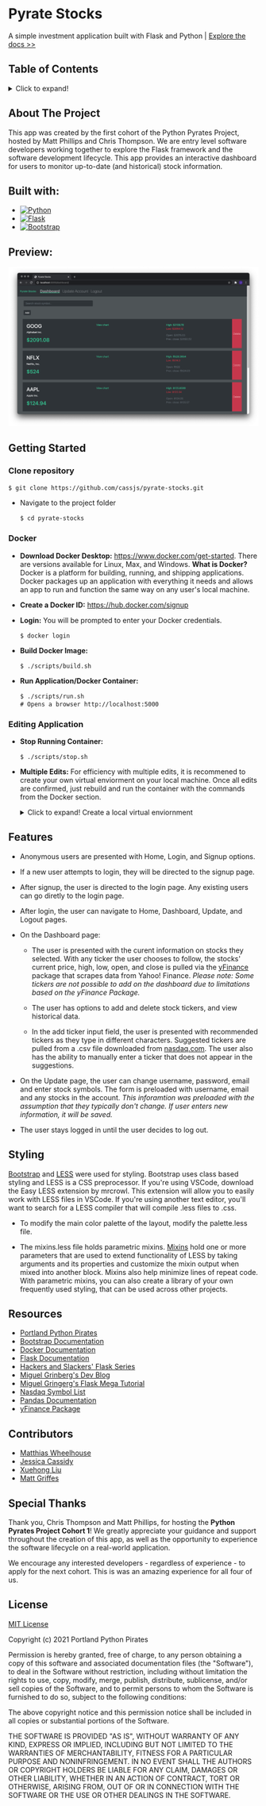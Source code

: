 # **Pyrate Stocks**

A simple investment application built with Flask and Python | [Explore the docs >>](https://github.com/PDXPythonPirates/python-pirates-project-cohort-1)


## **Table of Contents**

<details>
	<summary>Click to expand!</summary>

- [About the Project](https://github.com/PDXPythonPirates/python-pirates-project-cohort-1/blob/main/README.md#about-the-project)

- [Built With](https://github.com/PDXPythonPirates/python-pirates-project-cohort-1/blob/main/README.md#built-with)

- [Getting Started](https://github.com/PDXPythonPirates/python-pirates-project-cohort-1/blob/main/README.md#getting-started)
	
- [Features](https://github.com/PDXPythonPirates/python-pirates-project-cohort-1/blob/main/README.md#features)

- [Styling](https://github.com/PDXPythonPirates/python-pirates-project-cohort-1#styling)

- [Contributors](https://github.com/PDXPythonPirates/python-pirates-project-cohort-1/blob/main/README.md#contributors)

- [Resources](https://github.com/PDXPythonPirates/python-pirates-project-cohort-1/blob/main/README.md#resources)

- [Special Thanks](https://github.com/PDXPythonPirates/python-pirates-project-cohort-1/blob/main/README.md#special-thanks)

- [License](https://github.com/PDXPythonPirates/python-pirates-project-cohort-1/blob/main/README.md#license)

</details>


## **About The Project** 

This app was created by the first cohort of the Python Pyrates Project, hosted by Matt Phillips and Chris Thompson. We are entry level software developers working together to explore the Flask framework and the software development lifecycle. This app provides an interactive dashboard for users to monitor up-to-date (and historical) stock information.


## **Built with:**

* [![Python](https://img.shields.io/badge/python-3.8.5-blue.svg)](https://www.python.org/downloads/release/python-385/)
* [![Flask](https://img.shields.io/badge/flask-1.1.2-blue.svg)](https://flask.palletsprojects.com/en/1.1.x/installation/)  
* [![Bootstrap](https://img.shields.io/badge/bootstrap-v5.0-blue)](https://getbootstrap.com/docs/5.0/getting-started/introduction/)

## **Preview:**
![](app/static/pyratestocks-demo.png)

## **Getting Started**

### **Clone repository**

    $ git clone https://github.com/cassjs/pyrate-stocks.git

* Navigate to the project folder

      $ cd pyrate-stocks
      
### **Docker**

* **Download Docker Desktop:** https://www.docker.com/get-started. There are versions available for Linux, Max, and Windows. **What is Docker?** Docker is a platform for building, running, and shipping applications. Docker packages up an application with everything it needs and allows an app to run and function the same way on any user's local machine.

* **Create a Docker ID:** https://hub.docker.com/signup

* **Login:** You will be prompted to enter your Docker credentials.
      
      $ docker login
      
* **Build Docker Image:** 
      
      $ ./scripts/build.sh
      
* **Run Application/Docker Container:**
      
      $ ./scripts/run.sh
      # Opens a browser http://localhost:5000

### **Editing Application**
* **Stop Running Container:** 

      $ ./scripts/stop.sh  
      
* **Multiple Edits:** For efficiency with multiple edits, it is recommened to create your own virtual enviorment on your local machine. Once all edits are confirmed, just rebuild and run the container with the commands from the Docker section. 

	<details>
		<summary>Click to expand! Create a local virtual enviornment</summary>

	* Create a new virtual environment

	      #conda
	      $ conda create -n myenv python=3.8

		or

	      #venv
	      $ python -m venv myenv

	### **Activate virtual environment**

	* Activate your new virtual environment

	      #conda
	      $ conda activate myenv

		or

	      #venv (Windows)
	      $ myenv/Scripts/activate    

		or

	      #venv (Mac / Unix / WSL)
	      $ source myenv/bin/activate

	### **Install requirements.txt**

	* Install the required packages

	      $ pip install -r requirements.txt

	### **FLASK_ENV Variable**

	* Set the flask environment

	      #Windows
	      $ set FLASK_ENV=fin_app.py

		or

	      #Mac / Unix / WSL
	      $ export FLASK_ENV=fin_app.py


	### **Run application**

	* Run the app using Flask

	      $ flask run

	</details>


## **Features**

- Anonymous users are presented with Home, Login, and Signup options.

- If a new user attempts to login, they will be directed to the signup page.
 
- After signup, the user is directed to the login page. Any existing users can go diretly to the login page.
 
- After login, the user can navigate to Home, Dashboard, Update, and Logout pages.

- On the Dashboard page: 
 	- The user is presented with the curent information on stocks they selected.  With any ticker the user chooses to follow, the stocks' current price, high, low, open, and close is pulled via the [yFinance](https://pypi.org/project/yfinance/) package that scrapes data from Yahoo! Finance. *Please note: Some tickers are not possible to add on the dashboard due to limitations based on the yFinance Package.*
	
	- The user has options to add and delete stock tickers, and view historical data. 
	
	- In the add ticker input field, the user is presented with recommended tickers as they type in different characters. Suggested tickers are pulled from a .csv file downloaded from [nasdaq.com](https://www.nasdaq.com/market-activity/stocks/screener). The user also has the ability to manually enter a ticker that does not appear in the suggestions.

- On the Update page, the user can change username, password, email and enter stock symbols.  The form is preloaded with username, email and any stocks in the account. *This inforamtion was preloaded with the assumption that they typically don't change. If user enters new information, it will be saved.*

- The user stays logged in until the user decides to log out.  

## **Styling**

[Bootstrap](https://getbootstrap.com/) and [LESS](http://lesscss.org/) were used for styling. Bootstrap uses class based styling and LESS is a CSS preprocessor. If you're using VSCode, download the Easy LESS extension by mrcrowl. This extension will allow you to easily work with LESS files in VSCode. If you're using another text editor, you'll want to search for a LESS compiler that will compile .less files to .css. 

- To modify the main color palette of the layout, modify the palette.less file.

- The mixins.less file holds parametric mixins. [Mixins](http://lesscss.org/#mixins) hold one or more parameters that are used to extend functionality of LESS by taking arguments and its properties and customize the mixin output when mixed into another block. Mixins also help minimize lines of repeat code. With parametric mixins, you can also create a library of your own frequently used styling, that can be used across other projects.

## **Resources**

- [Portland Python Pirates](https://github.com/PDXPythonPirates)
- [Bootstrap Documentation](https://getbootstrap.com/)
- [Docker Documentation](https://docs.docker.com/engine/reference/commandline/run/)
- [Flask Documentation](https://flask.palletsprojects.com/en/1.1.x/)
- [Hackers and Slackers' Flask Series](https://hackersandslackers.com/series/build-flask-apps/)
- [Miguel Grinberg's Dev Blog](https://blog.miguelgrinberg.com/category/Flask)
- [Miguel Gringerg's Flask Mega Tutorial](https://blog.miguelgrinberg.com/post/the-flask-mega-tutorial-part-i-hello-world)
- [Nasdaq Symbol List](https://www.nasdaq.com/market-activity/stocks/screener)
- [Pandas Documentation](https://pandas.pydata.org/pandas-docs/stable/user_guide/index.html)
- [yFinance Package](https://pypi.org/project/yfinance/)

## **Contributors**

- [Matthias Wheelhouse](https://www.linkedin.com/in/mattiwheels/)
- [Jessica Cassidy](https://www.linkedin.com/in/cassjs/)
- [Xuehong Liu](https://www.linkedin.com/in/xuehong-liu/)
- [Matt Griffes](https://www.linkedin.com/in/matthewgriffes/)

## **Special Thanks**

Thank you, Chris Thompson and Matt Phillips, for hosting the **Python Pyrates Project Cohort 1**! We greatly appreciate your guidance and support throughout the creation of this app, as well as the opportunity to experience the software lifecycle on a real-world application.

We encourage any interested developers - regardless of experience - to apply for the next cohort. This is was an amazing experience for all four of us.

## **License**

[MIT License](https://opensource.org/licenses/MIT)

Copyright (c) 2021 Portland Python Pirates

Permission is hereby granted, free of charge, to any person obtaining a copy of this software and associated documentation files (the "Software"), to deal in the Software without restriction, including without limitation the rights to use, copy, modify, merge, publish, distribute, sublicense, and/or sell copies of the Software, and to permit persons to whom the Software is furnished to do so, subject to the following conditions:

The above copyright notice and this permission notice shall be included in all copies or substantial portions of the Software.

THE SOFTWARE IS PROVIDED "AS IS", WITHOUT WARRANTY OF ANY KIND, EXPRESS OR IMPLIED, INCLUDING BUT NOT LIMITED TO THE WARRANTIES OF MERCHANTABILITY, FITNESS FOR A PARTICULAR PURPOSE AND NONINFRINGEMENT. IN NO EVENT SHALL THE AUTHORS OR COPYRIGHT HOLDERS BE LIABLE FOR ANY CLAIM, DAMAGES OR OTHER LIABILITY, WHETHER IN AN ACTION OF CONTRACT, TORT OR OTHERWISE, ARISING FROM, OUT OF OR IN CONNECTION WITH THE SOFTWARE OR THE USE OR OTHER DEALINGS IN THE SOFTWARE.
